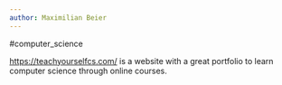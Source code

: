 ```yaml
---
author: Maximilian Beier
---
```

#computer_science

https://teachyourselfcs.com/ is a website with a great portfolio to learn computer science through online courses. 